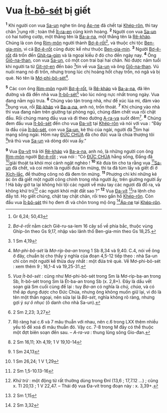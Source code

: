# Vua [Ít-bô-sét]() bị giết
<sup><b>1</b></sup> Khi người con vua [Sa-un]() nghe tin ông [Áp-ne]() đã chết tại [Khép-rôn](), thì tay chân [^1@-2e7a0151-2f92-4abd-85bf-59364df5b6e3]rụng rời ; toàn thể [Ít-ra-en]() cũng kinh hoàng. <sup><b>2</b></sup> Người con vua [Sa-un]() có hai tướng cướp, một thằng tên là [Ba-a-na](), một thằng tên là [Rê-kháp](). Chúng là con ông [Rim-môn]() người thành [Bơ-ê-rốt]()[^1-2e7a0151-2f92-4abd-85bf-59364df5b6e3], và thuộc chi tộc [Ben-gia-min](), vì cả [Bơ-ê-rốt]() cũng được kể như thuộc [Ben-gia-min](). <sup><b>3</b></sup> Người [Bơ-ê-rốt]() đã trốn đến [Ghít-ta-gim]() và là ngoại kiều ở đó cho đến ngày nay. <sup><b>4</b></sup> Ông [Giô-na-than](), con vua [Sa-un](), có một con trai bại hai chân. Nó được năm tuổi khi người ta từ [Gít-rơ-en]() đến báo [^2@-2e7a0151-2f92-4abd-85bf-59364df5b6e3]tin về vua [Sa-un]() và ông [Giô-na-than](). Vú nuôi mang nó đi trốn, nhưng trong lúc chị hoảng hốt chạy trốn, nó ngã và bị què. Nó tên là [Mơ-phi-bô-sét]()[^2-2e7a0151-2f92-4abd-85bf-59364df5b6e3].

<sup><b>5</b></sup> Các con ông [Rim-môn]() người [Bơ-ê-rốt](), là [Rê-kháp]() và [Ba-a-na](), đã lên đường và đã đến nhà vua [Ít-bô-sét]()[^3-2e7a0151-2f92-4abd-85bf-59364df5b6e3] vào lúc nóng nực nhất trong ngày. Vua đang nằm ngủ trưa. <sup><b>6</b></sup> Chúng vào tận trong nhà, như để xúc lúa mì, đâm vào [^3@-2e7a0151-2f92-4abd-85bf-59364df5b6e3]bụng vua, rồi [Rê-kháp]() và [Ba-a-na](), anh nó, trốn thoát. <sup><b>7</b></sup> Khi chúng vào nhà thì vua đang nằm trên giường tại phòng ngủ, chúng đâm chết vua rồi chặt đầu. Rồi chúng mang đầu vua và đi theo đường [A-ra-va]() suốt đêm[^4-2e7a0151-2f92-4abd-85bf-59364df5b6e3]. <sup><b>8</b></sup> Chúng đem đầu vua [Ít-bô-sét]() đến cho vua [Đa-vít]() tại [Khép-rôn]() và nói với vua : “Đây là đầu của [Ít-bô-sét](), con vua [Sa-un](), kẻ thù của ngài, người đã [^4@-2e7a0151-2f92-4abd-85bf-59364df5b6e3]tìm hại mạng sống ngài. Hôm nay [ĐỨC CHÚA]() đã cho đức vua là chúa thượng tôi [^5@-2e7a0151-2f92-4abd-85bf-59364df5b6e3]trả thù vua [Sa-un]() và dòng dõi vua ấy.”

<sup><b>9</b></sup> Vua [Đa-vít]() trả lời [Rê-kháp]() và [Ba-a-na](), anh nó, là những người con ông [Rim-môn]() người [Bơ-ê-rốt]() ; vua nói : “Có [ĐỨC CHÚA]() hằng sống, Đấng đã [^6@-2e7a0151-2f92-4abd-85bf-59364df5b6e3]giải thoát ta khỏi mọi cảnh ngặt nghèo ! <sup><b>10</b></sup> Kẻ đưa tin cho ta rằng vua [^7@-2e7a0151-2f92-4abd-85bf-59364df5b6e3][Sa-un]() đã chết, và coi mình là người đưa tin mừng, thì ta đã túm lấy và giết đi ở [Xích-lắc](), để thưởng công nó đã đem tin mừng. <sup><b>11</b></sup> Phương chi khi những kẻ ác ôn đã giết một người công chính trong nhà người ấy, trên giường người ấy ! Há bây giờ ta lại không hỏi tội các ngươi về máu tay các ngươi đã đổ ra, và không khử trừ[^5-2e7a0151-2f92-4abd-85bf-59364df5b6e3] các ngươi khỏi mặt đất sao ?” <sup><b>12</b></sup> Vua [Đa-vít]() [^8@-2e7a0151-2f92-4abd-85bf-59364df5b6e3]ra lệnh cho đầy tớ. Họ giết chúng, chặt tay chặt chân, rồi treo gần hồ [Khép-rôn](). Còn đầu vua [Ít-bô-sét]() thì họ đem đi và chôn trong mộ ông [^9@-2e7a0151-2f92-4abd-85bf-59364df5b6e3][Áp-ne]() tại [Khép-rôn]().

[^1-2e7a0151-2f92-4abd-85bf-59364df5b6e3]: *Bơ-ê-rốt* nằm cách Giê-ru-sa-lem 16 cây số về phía bắc, thuộc vùng Ghíp-ôn theo Gs 9,17, nhập vào lãnh thổ Ben-gia-min theo Gs 18,25.
[^2-2e7a0151-2f92-4abd-85bf-59364df5b6e3]: *Mơ-phi-bô-sét* là *Mơ-ríp-ba-an* trong 1 Sb 8,34 và 9,40. C.4, nói về ông ở đây, chuẩn bị cho thấy ý nghĩa của đoạn 4,5-12 tiếp theo : nhà Sa-un chỉ còn một người kế thừa duy nhất : một đứa trẻ què. Về Mơ-phi-bô-sét : xem thêm 9 ; 16,1-4 và 19,25-31.
[^3-2e7a0151-2f92-4abd-85bf-59364df5b6e3]: *Vua Ít-bô-sét* : cũng như Mơ-phi-bô-sét trong Sm là Mơ-ríp-ba-an trong Sb, Ít-bô-sét trong Sm là Ét-ba-an trong Sb (x. 2,8+). Đây là dấu vết soạn giả Sm cuối cùng để lại : tuy *Ba-an* có nghĩa là *chủ, chúa*, và có thể áp dụng được cho Đức Chúa, nhưng ông không muốn giữ lại, vì đó là tên một thần ngoại, nên sửa lại là *Bô-sét*, nghĩa không rõ ràng, nhưng gợi ý *sự ô nhục* (ô danh cho nhà Sa-un).
[^4-2e7a0151-2f92-4abd-85bf-59364df5b6e3]: Rõ ràng hai c.6 và 7 mâu thuẫn với nhau, nên c.6 trong LXX thêm nhiều yếu tố để xoá đi mâu thuẫn đó. Vậy cc. 7-8 trong M đây có thể thuộc một đợt biên soạn đến sau. – *A-ra-va* : thung lũng sông Gio-đan.
[^5-2e7a0151-2f92-4abd-85bf-59364df5b6e3]: *Khử trừ* : một động từ rất thường dùng trong Đnl (13,6 ; 17,7.12 ...) ; cũng x. Tl 20,13 ; 1 V 22,47. – Thái độ vua Đa-vít trong đoạn này : x. 3,39+.
[^1@-2e7a0151-2f92-4abd-85bf-59364df5b6e3]: Gr 6,24; 50,43
[^2@-2e7a0151-2f92-4abd-85bf-59364df5b6e3]: 1 Sm 4,19
[^3@-2e7a0151-2f92-4abd-85bf-59364df5b6e3]: 2 Sm 2,23; 3,27
[^4@-2e7a0151-2f92-4abd-85bf-59364df5b6e3]: 2 Sm 16,11; Xh 4,19; 1 V 19,10-14
[^5@-2e7a0151-2f92-4abd-85bf-59364df5b6e3]: 1 Sm 24,13
[^6@-2e7a0151-2f92-4abd-85bf-59364df5b6e3]: 1 Sm 26,24; 1 V 1,29
[^7@-2e7a0151-2f92-4abd-85bf-59364df5b6e3]: 2 Sm 1,5-10.13-16
[^8@-2e7a0151-2f92-4abd-85bf-59364df5b6e3]: 2 Sm 1,15
[^9@-2e7a0151-2f92-4abd-85bf-59364df5b6e3]: 2 Sm 3,32